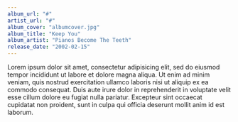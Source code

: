 ```yaml
---
album_url: "#" 
artist_url: "#"
album_cover: "albumcover.jpg"
album_title: "Keep You"
album_artist: "Pianos Become The Teeth"
release_date: "2002-02-15"
---
```


Lorem ipsum dolor sit amet, consectetur adipisicing elit, sed do eiusmod
tempor incididunt ut labore et dolore magna aliqua. Ut enim ad minim veniam,
quis nostrud exercitation ullamco laboris nisi ut aliquip ex ea commodo
consequat. Duis aute irure dolor in reprehenderit in voluptate velit esse
cillum dolore eu fugiat nulla pariatur. Excepteur sint occaecat cupidatat non
proident, sunt in culpa qui officia deserunt mollit anim id est laborum.